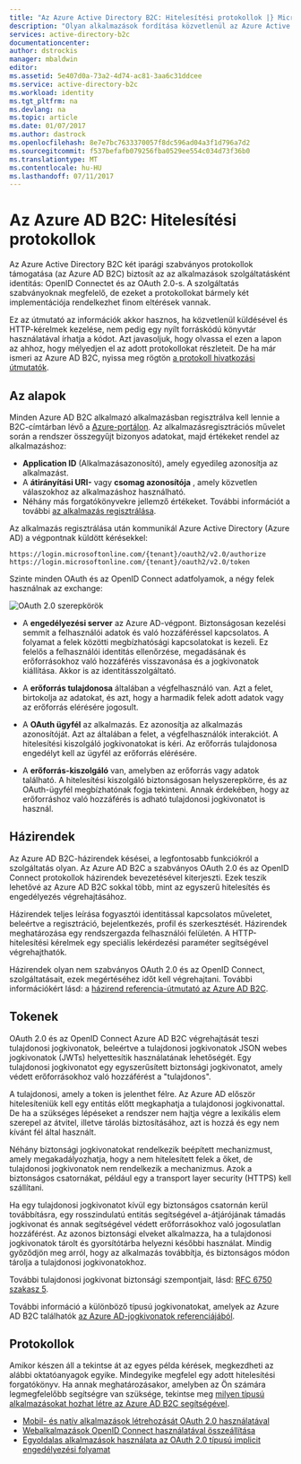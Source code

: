 ```yaml
---
title: "Az Azure Active Directory B2C: Hitelesítési protokollok |} Microsoft Docs"
description: "Olyan alkalmazások fordítása közvetlenül az Azure Active Directory B2C által támogatott protokollok használatával"
services: active-directory-b2c
documentationcenter: 
author: dstrockis
manager: mbaldwin
editor: 
ms.assetid: 5e407d0a-73a2-4d74-ac81-3aa6c31ddcee
ms.service: active-directory-b2c
ms.workload: identity
ms.tgt_pltfrm: na
ms.devlang: na
ms.topic: article
ms.date: 01/07/2017
ms.author: dastrock
ms.openlocfilehash: 8e7e7bc7633370057f8dc596ad04a3f1d796a7d2
ms.sourcegitcommit: f537befafb079256fba0529ee554c034d73f36b0
ms.translationtype: MT
ms.contentlocale: hu-HU
ms.lasthandoff: 07/11/2017
---
```

# Az Azure AD B2C: Hitelesítési protokollok
Az Azure Active Directory B2C két iparági szabványos protokollok támogatása (az Azure AD B2C) biztosít az az alkalmazások szolgáltatásként identitás: OpenID Connectet és az OAuth 2.0-s. A szolgáltatás szabványoknak megfelelő, de ezeket a protokollokat bármely két implementációja rendelkezhet finom eltérések vannak. 

Ez az útmutató az információk akkor hasznos, ha közvetlenül küldésével és HTTP-kérelmek kezelése, nem pedig egy nyílt forráskódú könyvtár használatával írhatja a kódot. Azt javasoljuk, hogy olvassa el ezen a lapon az ahhoz, hogy mélyedjen el az adott protokollokat részleteit. De ha már ismeri az Azure AD B2C, nyissa meg rögtön [a protokoll hivatkozási útmutatók](#protocols).

<!-- TODO: Need link to libraries above -->

## Az alapok
Minden Azure AD B2C alkalmazó alkalmazásban regisztrálva kell lennie a B2C-címtárban lévő a [Azure-portálon](https://portal.azure.com). Az alkalmazásregisztrációs művelet során a rendszer összegyűjt bizonyos adatokat, majd értékeket rendel az alkalmazáshoz:

* **Application ID** (Alkalmazásazonosító), amely egyedileg azonosítja az alkalmazást.
* A **átirányítási URI-** vagy **csomag azonosítója** , amely közvetlen válaszokhoz az alkalmazáshoz használható.
* Néhány más forgatókönyvekre jellemző értékeket. További információt a további [az alkalmazás regisztrálása](active-directory-b2c-app-registration.md).

Az alkalmazás regisztrálása után kommunikál Azure Active Directory (Azure AD) a végpontnak küldött kérésekkel:

```
https://login.microsoftonline.com/{tenant}/oauth2/v2.0/authorize
https://login.microsoftonline.com/{tenant}/oauth2/v2.0/token
```

Szinte minden OAuth és az OpenID Connect adatfolyamok, a négy felek használnak az exchange:

![OAuth 2.0 szerepkörök](./media/active-directory-b2c-reference-protocols/protocols_roles.png)

* A **engedélyezési server** az Azure AD-végpont. Biztonságosan kezelési semmit a felhasználói adatok és való hozzáféréssel kapcsolatos. A folyamat a felek közötti megbízhatósági kapcsolatokat is kezeli. Ez felelős a felhasználói identitás ellenőrzése, megadásának és erőforrásokhoz való hozzáférés visszavonása és a jogkivonatok kiállítása. Akkor is az identitásszolgáltató.

* A **erőforrás tulajdonosa** általában a végfelhasználó van. Azt a felet, birtokolja az adatokat, és azt, hogy a harmadik felek adott adatok vagy az erőforrás elérésére jogosult.

* A **OAuth ügyfél** az alkalmazás. Ez azonosítja az alkalmazás azonosítóját. Azt az általában a felet, a végfelhasználók interakciót. A hitelesítési kiszolgáló jogkivonatokat is kéri. Az erőforrás tulajdonosa engedélyt kell az ügyfél az erőforrás elérésére.

* A **erőforrás-kiszolgáló** van, amelyben az erőforrás vagy adatok található. A hitelesítési kiszolgáló biztonságosan helyszerepkörre, és az OAuth-ügyfél megbízhatónak fogja tekinteni. Annak érdekében, hogy az erőforráshoz való hozzáférés is adható tulajdonosi jogkivonatot is használ.

## Házirendek
Az Azure AD B2C-házirendek késései, a legfontosabb funkciókról a szolgáltatás olyan. Az Azure AD B2C a szabványos OAuth 2.0 és az OpenID Connect protokollok házirendek bevezetésével kiterjeszti. Ezek teszik lehetővé az Azure AD B2C sokkal több, mint az egyszerű hitelesítés és engedélyezés végrehajtásához. 

Házirendek teljes leírása fogyasztói identitással kapcsolatos műveletet, beleértve a regisztráció, bejelentkezés, profil és szerkesztését. Házirendek meghatározása egy rendszergazda felhasználói felületén. A HTTP-hitelesítési kérelmek egy speciális lekérdezési paraméter segítségével végrehajthatók. 

Házirendek olyan nem szabványos OAuth 2.0 és az OpenID Connect, szolgáltatásait, ezek megértéséhez időt kell végrehajtani. További információkért lásd: a [házirend referencia-útmutató az Azure AD B2C](active-directory-b2c-reference-policies.md).

## Tokenek
OAuth 2.0 és az OpenID Connect Azure AD B2C végrehajtását teszi tulajdonosi jogkivonatok, beleértve a tulajdonosi jogkivonatok JSON webes jogkivonatok (JWTs) helyettesítik használatának lehetőségét. Egy tulajdonosi jogkivonatot egy egyszerűsített biztonsági jogkivonatot, amely védett erőforrásokhoz való hozzáférést a "tulajdonos".

A tulajdonosi, amely a token is jelenthet félre. Az Azure AD először hitelesíteniük kell egy entitás előtt megkaphatja a tulajdonosi jogkivonattal. De ha a szükséges lépéseket a rendszer nem hajtja végre a lexikális elem szerepel az átvitel, illetve tárolás biztosításához, azt is hozzá és egy nem kívánt fél által használt.

Néhány biztonsági jogkivonatokat rendelkezik beépített mechanizmust, amely megakadályozhatja, hogy a nem hitelesített felek a őket, de tulajdonosi jogkivonatok nem rendelkezik a mechanizmus. Azok a biztonságos csatornákat, például egy a transport layer security (HTTPS) kell szállítani. 

Ha egy tulajdonosi jogkivonatot kívül egy biztonságos csatornán kerül továbbításra, egy rosszindulatú entitás segítségével a-átjárójának támadás jogkivonat és annak segítségével védett erőforrásokhoz való jogosulatlan hozzáférést. Az azonos biztonsági elveket alkalmazza, ha a tulajdonosi jogkivonatok tárolt és gyorsítótárba helyezni későbbi használat. Mindig győződjön meg arról, hogy az alkalmazás továbbítja, és biztonságos módon tárolja a tulajdonosi jogkivonatokhoz.

További tulajdonosi jogkivonat biztonsági szempontjait, lásd: [RFC 6750 szakasz 5](http://tools.ietf.org/html/rfc6750).

További információ a különböző típusú jogkivonatokat, amelyek az Azure AD B2C találhatók [az Azure AD-jogkivonatok referenciájából](active-directory-b2c-reference-tokens.md).

## Protokollok
Amikor készen áll a tekintse át az egyes példa kérések, megkezdheti az alábbi oktatóanyagok egyike. Mindegyike megfelel egy adott hitelesítési forgatókönyv. Ha annak meghatározásakor, amelyben az Ön számára legmegfelelőbb segítségre van szüksége, tekintse meg [milyen típusú alkalmazásokat hozhat létre az Azure AD B2C segítségével](active-directory-b2c-apps.md).

* [Mobil- és natív alkalmazások létrehozását OAuth 2.0 használatával](active-directory-b2c-reference-oauth-code.md)
* [Webalkalmazások OpenID Connect használatával összeállítása](active-directory-b2c-reference-oidc.md)
* [Egyoldalas alkalmazások használata az OAuth 2.0 típusú implicit engedélyezési folyamat](active-directory-b2c-reference-spa.md)

